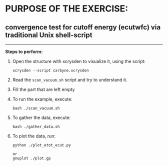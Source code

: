 # PURPOSE OF THE EXERCISE:
## convergence test for cutoff energy (ecutwfc) via traditional Unix shell-script
--------------------------------------------------------------------------------

**Steps to perform:**

1. Open the structure with xcrysden to visualize it, using the script:

       xcrysden --script carbyne.xcrysden

2. Read the `scan_vacuum.sh` script and try to understand it.

3. Fill the part that are left empty

4. To run the example, execute:

       bash ./scan_vacuum.sh
       
5. To gather the data, execute:

       bash ./gather_data.sh
       
6. To plot the data, run:
	
       python ./plot_etot_ecut.py 

       or
       gnuplot ./plot.gp
